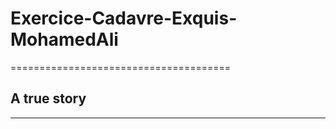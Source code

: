 # Exercice-Cadavre-Exquis-MohamedAli
======================================
## A true story 
----------------
